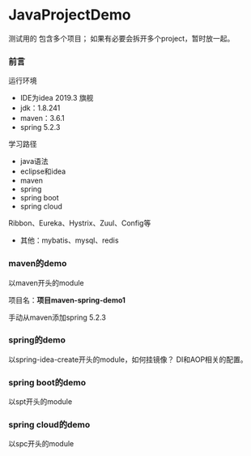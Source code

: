 # JavaProjectDemo
测试用的
包含多个项目；
如果有必要会拆开多个project，暂时放一起。
### 前言
运行环境
- IDE为idea 2019.3 旗舰
- jdk：1.8.241
- maven：3.6.1
- spring 5.2.3

学习路径
- java语法
- eclipse和idea
- maven
- spring
- spring boot
- spring cloud

Ribbon、Eureka、Hystrix、Zuul、Config等
- 其他：mybatis、mysql、redis
### maven的demo
以maven开头的module

项目名：**项目maven-spring-demo1**

手动从maven添加spring 5.2.3

### spring的demo
以spring-idea-create开头的module，如何挂镜像？
DI和AOP相关的配置。
### spring boot的demo
以spt开头的module
### spring cloud的demo
以spc开头的module